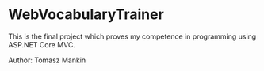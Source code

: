 # WebVocabularyTrainer
This is the final project which proves my competence in programming using ASP.NET Core MVC. 

Author: Tomasz Mankin
